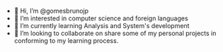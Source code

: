 - 👋 Hi, I’m @gomesbrunojp
- 👀 I’m interested in computer science and foreign languages
- 🌱 I’m currently learning Analysis and System's development
- 💞️ I’m looking to collaborate on share some of my personal projects in conforming to my learning process.


<!---
gomesbrunojp/gomesbrunojp is a ✨ special ✨ repository because its `README.md` (this file) appears on your GitHub profile.
You can click the Preview link to take a look at your changes.
--->
